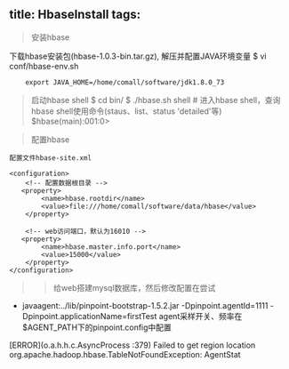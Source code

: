 title: HbaseInstall
tags:
---

> 安装hbase

  下载hbase安装包(hbase-1.0.3-bin.tar.gz), 解压并配置JAVA环境变量
  $ vi conf/hbase-env.sh

  		export JAVA_HOME=/home/comall/software/jdk1.8.0_73

> 启动hbase shell
  $ cd bin/
  $ ./hbase.sh shell 	# 进入hbase shell，查询hbase shell使用命令(staus、list、status 'detailed'等)
  	$hbase(main):001:0>  


> 配置hbase

	配置文件hbase-site.xml

	<configuration>
		<!-- 配置数据根目录 -->
	   <property>
	        <name>hbase.rootdir</name>
	        <value>file:///home/comall/software/data/hbase</value>
	    </property>

		<!-- web访问端口，默认为16010 -->
	   <property>
	        <name>hbase.master.info.port</name>
	        <value>15000</value>
	    </property>
	</configuration>



>> 给web搭建mysql数据库，然后修改配置在尝试


- javaagent:../lib/pinpoint-bootstrap-1.5.2.jar -Dpinpoint.agentId=1111 -Dpinpoint.applicationName=firstTest
agent采样开关、频率在$AGENT_PATH下的pinpoint.config中配置

[ERROR](o.a.h.h.c.AsyncProcess             :379) Failed to get region location org.apache.hadoop.hbase.TableNotFoundException: AgentStat
